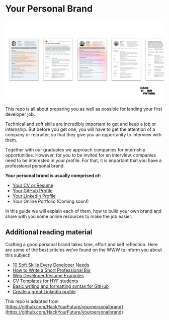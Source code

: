 # Your Personal Brand

![YourPersonalBrand](assets/yourbrand-1.png)

This repo is all about preparing you as well as possible for landing your first developer job. 

Technical and soft skills are incredibly important to get and keep a job or internship. But before you get one, you will have to get the attention of a company or recruiter, so that they give you an opportunity to interview with them.

Together with our graduates we approach companies for internship opportunities. However, for you to be invited for an interview, companies need to be interested in your profile. For that, it is important that you have a professional personal brand.

**Your personal brand is usually comprised of:**
- [Your CV or Resume](yourcurriculum.md)
- [Your GitHub Profile](yourgithub.md)
- [Your LinkedIn Profile](yourlinkedin.md)
- Your Online Portfolio (Coming soon!)

In this guide we will explain each of them, how to build your own brand and share with you some online resources to make the job easier.

## Additional reading material

Crafting a good personal brand takes time, effort and self reflection. Here are some of the best articles we’ve found on the WWW to inform you about this subject!

- [10 Soft Skills Every Developer Needs](https://hackernoon.com/10-soft-skills-every-developer-needs-66f0cdcfd3f7)
- [How to Write a Short Professional Bio](https://business.tutsplus.com/tutorials/how-to-write-a-short-bio--cms-30643)
- [Web Developer Resume Examples](https://standardresume.co/examples/web-developer)
- [CV Templates for HYF students](https://docs.google.com/presentation/d/1VGbSrhNKhX3QM7lpbE5Lo_-nbUUXU9Vgpvzy0P_hhEM/copy)
- [Basic writing and formatting syntax for GitHub](https://docs.github.com/en/free-pro-team@latest/github/writing-on-github/basic-writing-and-formatting-syntax)
- [Create a great LinkedIn profile](https://www.linkedin.com/learning/learning-linkedin-3)

This repo is adapted from [https://github.com/HackYourFuture/yourpersonalbrand](https://github.com/HackYourFuture/yourpersonalbrand)
